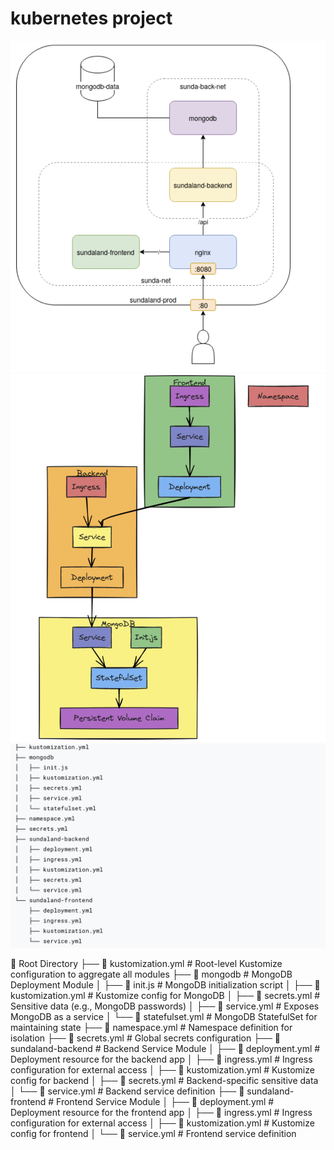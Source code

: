 # kubernetes project


![Infrastructure Diagram](architecture.png)
![Infrastructure Diagram](architecture2.png)
![Infrastructure Diagram](tree.png)

📂 Root Directory
├── 📄 kustomization.yml         # Root-level Kustomize configuration to aggregate all modules
├── 📂 mongodb                  # MongoDB Deployment Module
│   ├── 📄 init.js               # MongoDB initialization script
│   ├── 📄 kustomization.yml     # Kustomize config for MongoDB
│   ├── 📄 secrets.yml           # Sensitive data (e.g., MongoDB passwords)
│   ├── 📄 service.yml           # Exposes MongoDB as a service
│   └── 📄 statefulset.yml       # MongoDB StatefulSet for maintaining state
├── 📄 namespace.yml            # Namespace definition for isolation
├── 📄 secrets.yml              # Global secrets configuration
├── 📂 sundaland-backend        # Backend Service Module
│   ├── 📄 deployment.yml        # Deployment resource for the backend app
│   ├── 📄 ingress.yml           # Ingress configuration for external access
│   ├── 📄 kustomization.yml     # Kustomize config for backend
│   ├── 📄 secrets.yml           # Backend-specific sensitive data
│   └── 📄 service.yml           # Backend service definition
├── 📂 sundaland-frontend       # Frontend Service Module
│   ├── 📄 deployment.yml        # Deployment resource for the frontend app
│   ├── 📄 ingress.yml           # Ingress configuration for external access
│   ├── 📄 kustomization.yml     # Kustomize config for frontend
│   └── 📄 service.yml           # Frontend service definition
